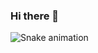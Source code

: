 ### Hi there 👋

![Snake animation](https://github.com/Idalberto-1989/Idalberto-1989/blob/output/github-contribution-grid-snake.svg)

